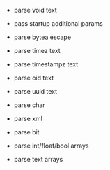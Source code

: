 
- parse void text
- pass startup additional params
- parse bytea escape
- parse timez text
- parse timestampz text
- parse oid text
- parse uuid text
- parse char
- parse xml
- parse bit

- parse int/float/bool arrays
- parse text arrays
